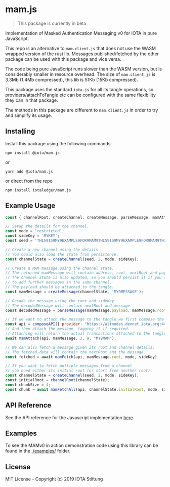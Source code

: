# mam.js

> This package is currently in beta

Implementation of Masked Authentication Messaging v0 for IOTA in pure JavaScript.

This repo is an alternative to `mam.client.js` that does not use the WASM wrapped version of the rust lib. Messages published/fetched by the other package can be used with this package and vice versa.

The code being pure JavaScript runs slower than the WASM version, but is considerably smaller in resource overhead. The size of `mam.client.js` is 3.3Mb (1.4Mb compressed), this lib is 51Kb (15Kb compressed).

This package uses the standard `iota.js` for all its tangle operations, so providers/attachToTangle etc can be configured with the same flexibility they can in that package.

The methods in this package are different to `mam.client.js` in order to try and simplify its usage.

## Installing

Install this package using the following commands:

```shell
npm install @iota/mam.js
```

or

```shell
yarn add @iota/mam.js
```

or direct from the repo

```shell
npm install iotaledger/mam.js
```

## Example Usage

```js
const { channelRoot, createChannel, createMessage, parseMessage, mamAttach, mamFetch, mamFetchAll } = require('@iota/mam.js');

// Setup the details for the channel.
const mode = 'restricted';
const sideKey = 'MYKEY';
const seed = 'THIS9IS9MY9EXAMPLE9FOR9MAM9THIS9IS9MY9EXAMPLE9FOR9MAM9THIS9IS9MY9EXAMPLE9FOR9MAMD';

// Create a new channel using the details
// You could also load the state from persistence.
const channelState = createChannel(seed, 2, mode, sideKey);

// Create a MAM message using the channel state.
// The returned mamMessage will contain address, root, nextRoot and payload.
// The channel state is also updated, so you should persist it if you want
// to add further messages in the same channel.
// The payload should be attached to the tangle.
const mamMessage = createMessage(channelState, 'MY9MESSAGE');

// Decode the message using the root and sideKey.
// The decodedMessage will contain nextRoot and message.
const decodedMessage = parseMessage(mamMessage.payload, mamMessage.root, sideKey);

// If we want to attach the message to the tangle we first compose the API
const api = composeAPI({ provider: "https://altnodes.devnet.iota.org:443" });
// And then attach the message, tagging it if required.
// Attaching will return the actual transactions attached to the tangle if you need them.
await mamAttach(api, mamMessage, 3, 9, "MY9MAM");

// We can also fetch a message given its root and channel details.
// The fetched data will contain the nextRoot and the message.
const fetched = await mamFetch(api, mamMessage.root, mode, sideKey)

// If you want to fetch multiple messages from a channel
// you need either its initial root (or start from another root).
const channelState = createChannel(seed, 2, mode, sideKey);
const initialRoot = channelRoot(channelState);
const chunkSize = 4;
const chunk = await mamFetchAll(api, channelState.initialRoot, mode, sideKey, chunkSize);
```

## API Reference

See the API reference for the Javascript implementation [here](./docs/api.md).

## Examples

To see the MAMv0 in action demonstration code using this library can be found in the [./examples/](./examples/README.md) folder.

## License

MIT License - Copyright (c) 2019 IOTA Stiftung
